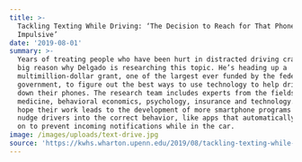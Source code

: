 ```yaml
---
title: >-
  Tackling Texting While Driving: ‘The Decision to Reach for That Phone Can Be
  Impulsive’
date: '2019-08-01'
summary: >-
  Years of treating people who have been hurt in distracted driving crashes is a
  big reason why Delgado is researching this topic. He’s heading up a
  multimillion-dollar grant, one of the largest ever funded by the federal
  government, to figure out the best ways to use technology to help drivers put
  down their phones. The research team includes experts from the fields of
  medicine, behavioral economics, psychology, insurance and technology. They
  hope their work leads to the development of more smartphone programs that can
  nudge drivers into the correct behavior, like apps that automatically switch
  on to prevent incoming notifications while in the car.
image: /images/uploads/text-drive.jpg
source: 'https://kwhs.wharton.upenn.edu/2019/08/tackling-texting-while-driving/'
---
```


